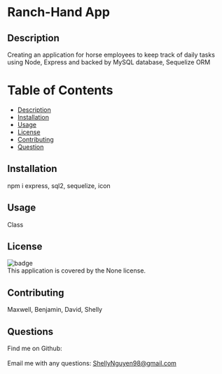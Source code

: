 #
  <h1> Ranch-Hand App </h1>

 ## Description
 Creating an application for horse employees to keep track of daily tasks using Node, Express and backed by MySQL database, Sequelize ORM

 # Table of Contents
 - [Description](#description)
 - [Installation](#installation)
 - [Usage](#usage)
 - [License](#license)
 - [Contributing](#contributing)
 - [Question](#userName)

  ## Installation 
  npm i express, sql2, sequelize, icon

  ## Usage
  Class

  ## License
  ![badge](https://img.shields.io/badge/license-None-blue.svg)<br/>
  This application is covered by the None license.

  ## Contributing
  Maxwell, Benjamin, David, Shelly 

  ## Questions
   


Find me on Github: [](https://github.com/ShellyNguyen98) <br />
<br />
Email me with any questions: ShellyNguyen98@gmail.com <br /><br />

